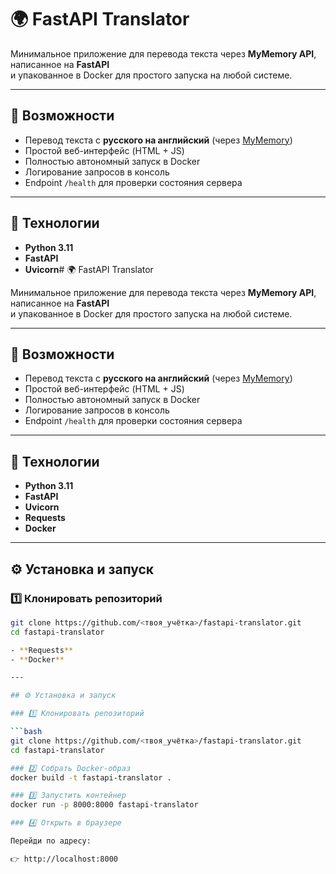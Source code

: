 # 🌍 FastAPI Translator

Минимальное приложение для перевода текста через **MyMemory API**, написанное на **FastAPI**  
и упакованное в Docker для простого запуска на любой системе.

---

## 🚀 Возможности

- Перевод текста с **русского на английский** (через [MyMemory](https://mymemory.translated.net/doc/spec.php))
- Простой веб-интерфейс (HTML + JS)
- Полностью автономный запуск в Docker
- Логирование запросов в консоль
- Endpoint `/health` для проверки состояния сервера

---

## 🧰 Технологии

- **Python 3.11**
- **FastAPI**
- **Uvicorn**# 🌍 FastAPI Translator

Минимальное приложение для перевода текста через **MyMemory API**, написанное на **FastAPI**  
и упакованное в Docker для простого запуска на любой системе.

---

## 🚀 Возможности

- Перевод текста с **русского на английский** (через [MyMemory](https://mymemory.translated.net/doc/spec.php))
- Простой веб-интерфейс (HTML + JS)
- Полностью автономный запуск в Docker
- Логирование запросов в консоль
- Endpoint `/health` для проверки состояния сервера

---

## 🧰 Технологии

- **Python 3.11**
- **FastAPI**
- **Uvicorn**
- **Requests**
- **Docker**

---

## ⚙️ Установка и запуск

### 1️⃣ Клонировать репозиторий

```bash
git clone https://github.com/<твоя_учётка>/fastapi-translator.git
cd fastapi-translator

- **Requests**
- **Docker**

---

## ⚙️ Установка и запуск

### 1️⃣ Клонировать репозиторий

```bash
git clone https://github.com/<твоя_учётка>/fastapi-translator.git
cd fastapi-translator

### 2️⃣ Собрать Docker-образ
docker build -t fastapi-translator .

### 3️⃣ Запустить контейнер
docker run -p 8000:8000 fastapi-translator

### 4️⃣ Открыть в браузере

Перейди по адресу:

👉 http://localhost:8000
